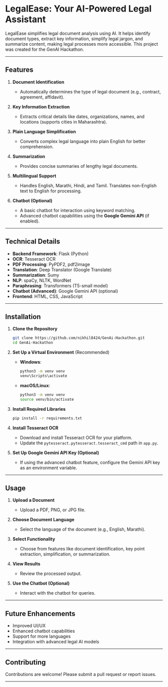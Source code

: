 
# LegalEase: Your AI-Powered Legal Assistant

LegalEase simplifies legal document analysis using AI. It helps identify document types, extract key information, simplify legal jargon, and summarize content, making legal processes more accessible. This project was created for the GenAI Hackathon.

---

## Features

1. **Document Identification**  
   - Automatically determines the type of legal document (e.g., contract, agreement, affidavit).  

2. **Key Information Extraction**  
   - Extracts critical details like dates, organizations, names, and locations (supports cities in Maharashtra).  

3. **Plain Language Simplification**  
   - Converts complex legal language into plain English for better comprehension.  

4. **Summarization**  
   - Provides concise summaries of lengthy legal documents.  

5. **Multilingual Support**  
   - Handles English, Marathi, Hindi, and Tamil. Translates non-English text to English for processing.  

6. **Chatbot (Optional)**  
   - A basic chatbot for interaction using keyword matching.  
   - Advanced chatbot capabilities using the **Google Gemini API** (if enabled).  

---

## Technical Details

- **Backend Framework**: Flask (Python)  
- **OCR**: Tesseract OCR  
- **PDF Processing**: PyPDF2, pdf2image  
- **Translation**: Deep Translator (Google Translate)  
- **Summarization**: Sumy  
- **NLP**: spaCy, NLTK, WordNet  
- **Paraphrasing**: Transformers (T5-small model)  
- **Chatbot (Advanced)**: Google Gemini API (optional)  
- **Frontend**: HTML, CSS, JavaScript  

---

## Installation

1. **Clone the Repository**  
   ```bash
   git clone https://github.com/nikhil8424/GenAi-Hackathon.git
   cd GenAi-Hackathon
   ```

2. **Set Up a Virtual Environment** (Recommended)  
   - **Windows**:  
     ```bash
     python3 -m venv venv
     venv\Scripts\activate
     ```  
   - **macOS/Linux**:  
     ```bash
     python3 -m venv venv
     source venv/bin/activate
     ```

3. **Install Required Libraries**  
   ```bash
   pip install -r requirements.txt
   ```

4. **Install Tesseract OCR**  
   - Download and install Tesseract OCR for your platform.  
   - Update the `pytesseract.pytesseract.tesseract_cmd` path in `app.py`.

5. **Set Up Google Gemini API Key (Optional)**  
   - If using the advanced chatbot feature, configure the Gemini API key as an environment variable.  

---

## Usage

1. **Upload a Document**  
   - Upload a PDF, PNG, or JPG file.  

2. **Choose Document Language**  
   - Select the language of the document (e.g., English, Marathi).  

3. **Select Functionality**  
   - Choose from features like document identification, key point extraction, simplification, or summarization.  

4. **View Results**  
   - Review the processed output.  

5. **Use the Chatbot (Optional)**  
   - Interact with the chatbot for queries.  

---

## Future Enhancements

- Improved UI/UX  
- Enhanced chatbot capabilities  
- Support for more languages  
- Integration with advanced legal AI models  

---

## Contributing

Contributions are welcome! Please submit a pull request or report issues.

---
